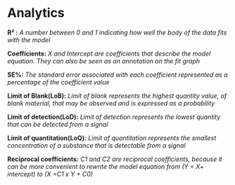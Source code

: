 # Analytics

**R² :** *A number between 0 and 1 indicating how well the body of the data fits with the model*

**Coefficients:**  *X and Intercept are coefficients that describe the model equation. They can also be seen as an annotation on the fit graph*

**SE%:** *The standard error associated with each coefficient represented as a percentage of the coefficient value*

**Limit of Blank(LoB):** *Limit of blank represents the highest quantity value, of blank material, that may be observed and is expressed as a probability*

**Limit of detection(LoD):** *Limit of detection represents the lowest quantity that can be detected from a signal*

**Limit of quantitation(LoQ):** *Limit of quantitation represents the smallest concentration of a substance that is detectable from a signal*

**Reciprocal coefficients:** *C1 and C2 are reciprocal coefficients, because it can be more convenient to rewrite the model equation from                                                     (Y = X+ intercept) to (X =C1 x Y + C0)*

